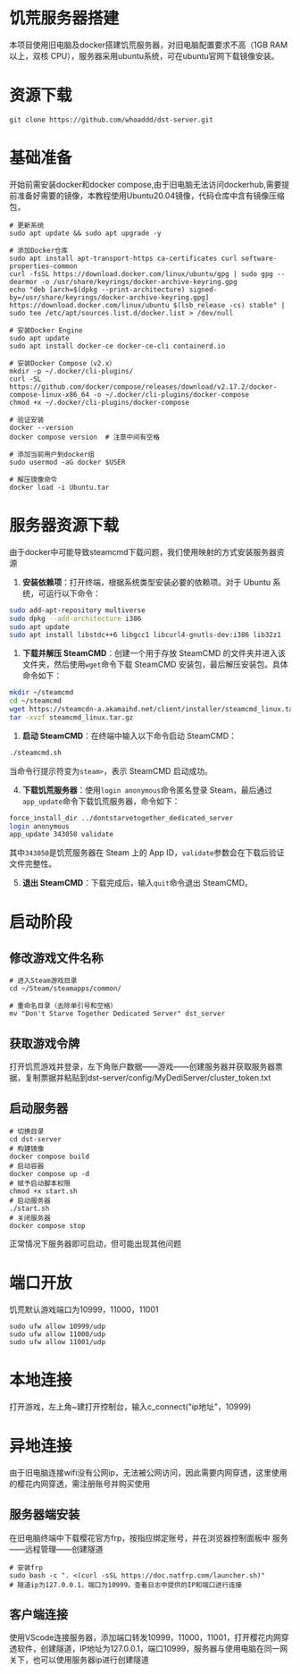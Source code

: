 # 饥荒服务器搭建

本项目使用旧电脑及docker搭建饥荒服务器，对旧电脑配置要求不高（1GB RAM 以上，双核 CPU），服务器采用ubuntu系统，可在ubuntu官网下载镜像安装。

# 资源下载

```
git clone https://github.com/whoaddd/dst-server.git
```

# 基础准备

开始前需安装docker和docker compose,由于旧电脑无法访问dockerhub,需要提前准备好需要的镜像，本教程使用Ubuntu20.04镜像，代码仓库中含有镜像压缩包，

```
# 更新系统
sudo apt update && sudo apt upgrade -y

# 添加Docker仓库
sudo apt install apt-transport-https ca-certificates curl software-properties-common
curl -fsSL https://download.docker.com/linux/ubuntu/gpg | sudo gpg --dearmor -o /usr/share/keyrings/docker-archive-keyring.gpg
echo "deb [arch=$(dpkg --print-architecture) signed-by=/usr/share/keyrings/docker-archive-keyring.gpg] https://download.docker.com/linux/ubuntu $(lsb_release -cs) stable" | sudo tee /etc/apt/sources.list.d/docker.list > /dev/null

# 安装Docker Engine
sudo apt update
sudo apt install docker-ce docker-ce-cli containerd.io

# 安装Docker Compose（v2.x）
mkdir -p ~/.docker/cli-plugins/
curl -SL https://github.com/docker/compose/releases/download/v2.17.2/docker-compose-linux-x86_64 -o ~/.docker/cli-plugins/docker-compose
chmod +x ~/.docker/cli-plugins/docker-compose

# 验证安装
docker --version
docker compose version  # 注意中间有空格

# 添加当前用户到docker组
sudo usermod -aG docker $USER

# 解压镜像命令
docker load -i Ubuntu.tar
```

# 服务器资源下载

由于docker中可能导致steamcmd下载问题，我们使用映射的方式安装服务器资源

1. **安装依赖项**：打开终端，根据系统类型安装必要的依赖项。对于 Ubuntu 系统，可运行以下命令：

```bash
sudo add-apt-repository multiverse
sudo dpkg --add-architecture i386
sudo apt update
sudo apt install libstdc++6 libgcc1 libcurl4-gnutls-dev:i386 lib32z1
```

1. **下载并解压 SteamCMD**：创建一个用于存放 SteamCMD 的文件夹并进入该文件夹，然后使用`wget`命令下载 SteamCMD 安装包，最后解压安装包。具体命令如下：

```bash
mkdir ~/steamcmd
cd ~/steamcmd
wget https://steamcdn-a.akamaihd.net/client/installer/steamcmd_linux.tar.gz
tar -xvzf steamcmd_linux.tar.gz
```

1. **启动 SteamCMD**：在终端中输入以下命令启动 SteamCMD：

```bash
./steamcmd.sh
```

当命令行提示符变为`steam>`，表示 SteamCMD 启动成功。

4. **下载饥荒服务器**：使用`login anonymous`命令匿名登录 Steam，最后通过`app_update`命令下载饥荒服务器，命令如下：

```bash
force_install_dir ../dontstarvetogether_dedicated_server
login anonymous
app_update 343050 validate
```

其中`343050`是饥荒服务器在 Steam 上的 App ID，`validate`参数会在下载后验证文件完整性。

5. **退出 SteamCMD**：下载完成后，输入`quit`命令退出 SteamCMD。

# 启动阶段

## 修改游戏文件名称

```
# 进入Steam游戏目录
cd ~/Steam/steamapps/common/

# 重命名目录（去除单引号和空格）
mv "Don't Starve Together Dedicated Server" dst_server
```

## 获取游戏令牌

打开饥荒游戏并登录，左下角账户数据——游戏——创建服务器并获取服务器票据，复制票据并粘贴到dst-server/config/MyDediServer/cluster_token.txt

## 启动服务器

```
# 切换目录
cd dst-server
# 构建镜像
docker compose build
# 启动容器
docker compose up -d
# 赋予启动脚本权限
chmod +x start.sh
# 启动服务器
./start.sh
# 关闭服务器
docker compose stop
```

正常情况下服务器即可启动，但可能出现其他问题

# 端口开放

饥荒默认游戏端口为10999，11000，11001

```
sudo ufw allow 10999/udp
sudo ufw allow 11000/udp
sudo ufw allow 11001/udp
```

# 本地连接

打开游戏，左上角~建打开控制台，输入c_connect("ip地址"，10999)

# 异地连接

由于旧电脑连接wifi没有公网ip，无法被公网访问，因此需要内网穿透，这里使用的樱花内网穿透，需注册账号并购买使用

## 服务器端安装

在旧电脑终端中下载樱花官方frp，按指应绑定账号，并在浏览器控制面板中 服务——远程管理——创建隧道

```
# 安装frp
sudo bash -c ". <(curl -sSL https://doc.natfrp.com/launcher.sh)"
# 隧道ip为127.0.0.1，端口为10999，查看日志中提供的IP和端口进行连接
```

## 客户端连接

使用VScode连接服务器，添加端口转发10999，11000，11001，打开樱花内网穿透软件，创建隧道，IP地址为127.0.0.1，端口10999，服务器与使用电脑在同一网关下，也可以使用服务器ip进行创建隧道